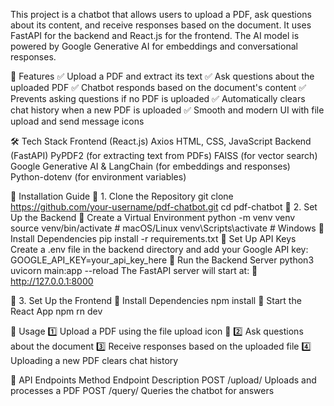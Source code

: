 This project is a chatbot that allows users to upload a PDF, ask questions about its content, and receive responses based on the document. It uses FastAPI for the backend and React.js for the frontend. The AI model is powered by Google Generative AI for embeddings and conversational responses.

🚀 Features
✅ Upload a PDF and extract its text
✅ Ask questions about the uploaded PDF
✅ Chatbot responds based on the document's content
✅ Prevents asking questions if no PDF is uploaded
✅ Automatically clears chat history when a new PDF is uploaded
✅ Smooth and modern UI with file upload and send message icons

🛠️ Tech Stack
Frontend (React.js)
Axios
HTML, CSS, JavaScript
Backend (FastAPI)
PyPDF2 (for extracting text from PDFs)
FAISS (for vector search)
Google Generative AI & LangChain (for embeddings and responses)
Python-dotenv (for environment variables)

📌 Installation Guide
🔹 1. Clone the Repository
git clone https://github.com/your-username/pdf-chatbot.git
cd pdf-chatbot
🔹 2. Set Up the Backend
📌 Create a Virtual Environment
python -m venv venv
source venv/bin/activate   # macOS/Linux
venv\Scripts\activate      # Windows
📌 Install Dependencies
pip install -r requirements.txt
📌 Set Up API Keys
Create a .env file in the backend directory and add your Google API key:
GOOGLE_API_KEY=your_api_key_here
📌 Run the Backend Server
python3 uvicorn main:app --reload
The FastAPI server will start at:
📍 http://127.0.0.1:8000

🔹 3. Set Up the Frontend
📌 Install Dependencies
npm install
📌 Start the React App
npm rn dev

📌 Usage
1️⃣ Upload a PDF using the file upload icon 📂
2️⃣ Ask questions about the document
3️⃣ Receive responses based on the uploaded file
4️⃣ Uploading a new PDF clears chat history

📌 API Endpoints
Method	Endpoint	Description
POST	/upload/	Uploads and processes a PDF
POST	/query/	Queries the chatbot for answers


